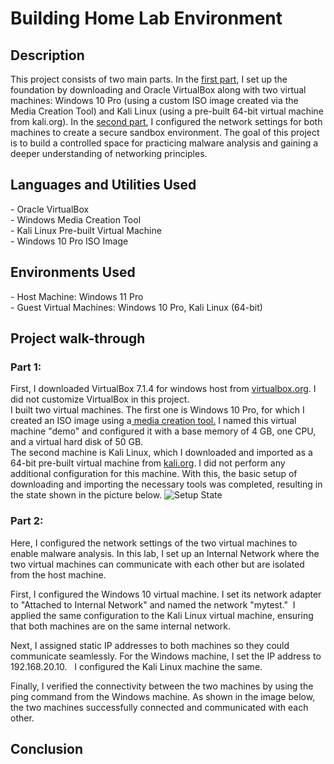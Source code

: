 # Building Home Lab Environment
<h2>Description</h2>
This project consists of two main parts.
In the <a href="#part1">first part</a>, I set up the foundation by downloading and Oracle VirtualBox along with two virtual machines: Windows 10 Pro (using a custom ISO image created via the Media Creation Tool) and Kali Linux (using a pre-built 64-bit virtual machine from kali.org).
In the <a href="#part2">second part</a>, I configured the network settings for both machines to create a secure sandbox environment.
The goal of this project is to build a controlled space for practicing malware analysis and gaining a deeper understanding of networking principles.
<br />
<h2>Languages and Utilities Used</h2>
- Oracle VirtualBox<br />
- Windows Media Creation Tool<br />
- Kali Linux Pre-built Virtual Machine <br />
- Windows 10 Pro ISO Image<br />
<h2>Environments Used </h2>
- Host Machine: Windows 11 Pro<br />
- Guest Virtual Machines: Windows 10 Pro, Kali Linux (64-bit)<br />

<h2>Project walk-through</h2>
<h3 id="part1">Part 1:</h3>
First, I downloaded VirtualBox 7.1.4 for windows host from <a href="https://www.virtualbox.org/wiki/Downloads">virtualbox.org</a>. I did not customize VirtualBox in this project.<br />    I built two virtual machines. The first one is Windows 10 Pro, for which I created an ISO image using a<a href="https://www.microsoft.com/en-ca/software-download/windows10iso"> media creation tool.</a> I named this virtual machine "demo" and configured it with a base memory of 4 GB, one CPU, and a virtual hard disk of 50 GB.<br />
The second machine is Kali Linux, which I downloaded and imported as a 64-bit pre-built virtual machine from <a href="https://www.kali.org/get-kali/#kali-virtual-machines" target="_blank">kali.org</a>. I did not perform any additional configuration for this machine. With this, the basic setup of downloading and importing the necessary tools was completed, resulting in the state shown in the picture below.
<img src="https://i.imgur.com/73Ajar1.png" alt="Setup State" style="max-width: 100%; height: auto;">
<h3 id="part2">Part 2:</h3>
Here, I configured the network settings of the two virtual machines to enable malware analysis. In this lab, I set up an Internal Network where the two virtual machines can communicate with each other but are isolated from the host machine.

First, I configured the Windows 10 virtual machine. I set its network adapter to "Attached to Internal Network" and named the network "mytest." 
<img src="" style="max-width: 100%; height: auto;">
I applied the same configuration to the Kali Linux virtual machine, ensuring that both machines are on the same internal network.
<img src="" style="max-width: 100%; height: auto;">

Next, I assigned static IP addresses to both machines so they could communicate seamlessly. For the Windows machine, I set the IP address to 192.168.20.10.
<img src="" style="max-width: 100%; height: auto;">
<img src="" style="max-width: 100%; height: auto;">
I configured the Kali Linux machine the same.
<img src="" style="max-width: 100%; height: auto;">
<img src="" style="max-width: 100%; height: auto;">

Finally, I verified the connectivity between the two machines by using the ping command from the Windows machine. As shown in the image below, the two machines successfully connected and communicated with each other.
<img src="" style="max-width: 100%; height: auto;">
<h2>Conclusion</h2>
